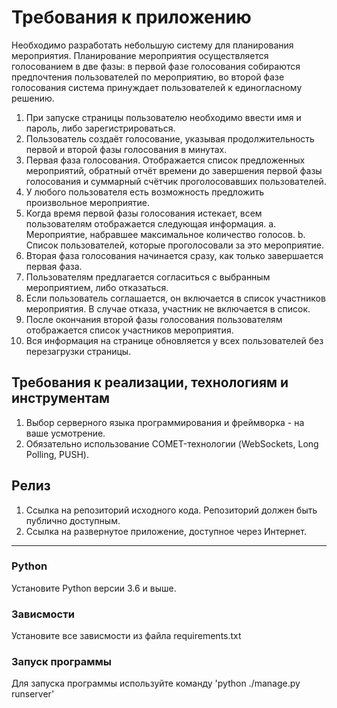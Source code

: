 # Требования к приложению
Необходимо разработать небольшую систему для планирования мероприятия. Планирование
мероприятия осуществляется голосованием в две фазы: в первой фазе голосования собираются
предпочтения пользователей по мероприятию, во второй фазе голосования система принуждает
пользователей к единогласному решению.
1. При запуске страницы пользователю необходимо ввести имя и пароль, либо
зарегистрироваться.
2. Пользователь создаёт голосование, указывая продолжительность первой и второй фазы
голосования в минутах.
3. Первая фаза голосования. Отображается список предложенных мероприятий, обратный отчёт
времени до завершения первой фазы голосования и суммарный счётчик проголосовавших
пользователей.
4. У любого пользователя есть возможность предложить произвольное мероприятие.
5. Когда время первой фазы голосования истекает, всем пользователям отображается
следующая информация.
a. Мероприятие, набравшее максимальное количество голосов.
b. Cписок пользователей, которые проголосовали за это мероприятие.
6. Вторая фаза голосования начинается сразу, как только завершается первая фаза.
7. Пользователям предлагается согласиться с выбранным мероприятием, либо отказаться.
8. Если пользователь соглашается, он включается в список участников мероприятия. В случае
отказа, участник не включается в список.
9. После окончания второй фазы голосования пользователям отображается список участников
мероприятия.
10. Вся информация на странице обновляется у всех пользователей без перезагрузки страницы.
## Требования к реализации, технологиям и инструментам
1. Выбор серверного языка программирования и фреймворка - на ваше усмотрение.
2. Обязательно использование COMET-технологии (WebSockets, Long Polling, PUSH).
## Релиз
1. Ссылка на репозиторий исходного кода. Репозиторий должен быть публично доступным.
2. Ссылка на развернутое приложение, доступное через Интернет.
_______________________________________________________________________________
### Python
Установите Python версии 3.6 и выше.
### Зависмости
Установите все зависмости из файла requirements.txt
### Запуск программы
Для запуска программы используйте команду 'python ./manage.py runserver'
